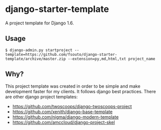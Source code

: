 # django-starter-template #

A project template for Django 1.6.

## Usage ##

    $ django-admin.py startproject --template=https://github.com/fsouto/django-starter-template/archive/master.zip --extension=py,md,html,txt project_name

## Why? ##
This project template was created in order to be simple and make development faster for my clients. It follows django best practices. There are other django project templates:

 - https://github.com/twoscoops/django-twoscoops-project
 - https://github.com/xenith/django-base-template
 - https://github.com/nigma/django-modern-template
 - https://github.com/amccloud/django-project-skel